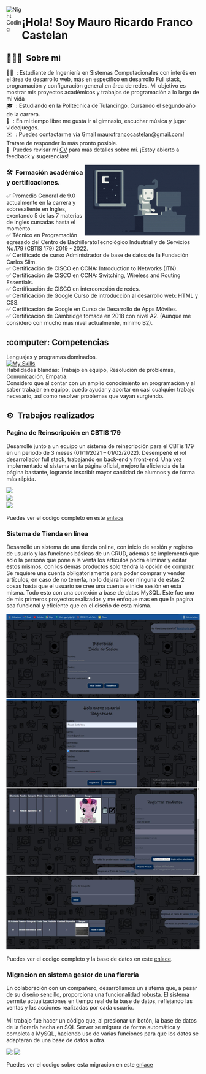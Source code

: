 
<img alt="Night Coding" src="./assets/Hand%20Wave.gif" width='40' align="left"/><h1 align="left">¡Hola! Soy Mauro Ricardo Franco Castelan</h1>

<!-- ## 👋-->

<h2>👨🏻‍💻 &nbsp;Sobre mi</h2>

👨‍💻 &nbsp;: Estudiante de Ingeniería en Sistemas Computacionales con interés en el área de desarrollo web, más en específico en desarrollo Full stack, programación y configuración general en área de redes.
Mi objetivo es mostrar mis proyectos académicos y trabajos de programación a lo largo de mi vida\
🎓 &nbsp;: Estudiando en la Politécnica de Tulancingo. Cursando el segundo año de la carrera.\
:muscle: &nbsp;: En mi tiempo libre me gusta ir al gimnasio, escuchar música y jugar videojuegos.\
✉️ &nbsp;: Puedes contactarme vía Gmail maurofrancocastelan@gmail.com! Tratare de responder lo más pronto posible.\
📄 &nbsp;Puedes revisar mi [CV](https://drive.google.com/file/d/1YCXGr3qkEUlbbVhbr1Oav71XxO9KqXhR/view?usp=sharing) para más detalles sobre mí. ¡Estoy abierto a feedback y sugerencias!


<img alt="Night Coding" src="https://raw.githubusercontent.com/AVS1508/AVS1508/master/assets/Night-Coding.gif" align="right"/>

### 🛠 &nbsp;Formación académica y certificaciones.
:white_check_mark: Promedio General de 9.0 actualmente en la carrera y sobresaliente en Ingles, exentando 5 de las 7 materias de ingles cursadas hasta el momento.\
:white_check_mark: Técnico en Programación egresado del Centro de BachilleratoTecnológico Industrial y de Servicios No.179 (CBTIS 179) 2019 - 2022.\
:white_check_mark: Certificado de curso Administrador de base de datos de la Fundación Carlos Slim.\
:white_check_mark: Certificación de CISCO en CCNA: Introduction to Networks (ITN).\
:white_check_mark: Certificación de CISCO en CCNA: Switching, Wireless and Routing Essentials.\
:white_check_mark: Certificación de CISCO en interconexión de redes.\
:white_check_mark: Certificación de Google Curso de introducción al desarrollo web: HTML y CSS.\
:white_check_mark: Certificación de Google en Curso de Desarrollo de Apps Móviles.\
:white_check_mark: Certificación de Cambridge tomada en 2018 con nivel A2. (Aunque me considero con mucho mas nivel actualmente, mínimo B2).

<h2>:computer: Competencias</h2>

Lenguajes y programas dominados.\
[![My Skills](https://skillicons.dev/icons?i=androidstudio,dart,flutter,bash,c,cs,cpp,java,html,js,css,php,mysql)](https://skillicons.dev)\
Habilidades blandas: Trabajo en equipo, Resolución de problemas, Comunicación, Empatía.\
Considero que al contar con un amplio conocimiento en programación y al saber trabajar en equipo, puedo ayudar y aportar en casi cualquier trabajo necesario, así como resolver problemas que vayan surgiendo.

<h2>⚙️ &nbsp;Trabajos realizados</h2>

<h3>Pagina de Reinscripción en CBTIS 179</h3>
Desarrollé junto a un equipo un sistema de reinscripción para el CBTis 179 en un periodo de 3 meses (01/11/2021 – 01/02/2022). Desempeñé el rol desarrollador full stack, trabajando en 
back-end y front-end. Una vez implementado el sistema en la página oficial, mejoro la eficiencia de la página bastante, logrando inscribir mayor cantidad de alumnos y de forma más rápida.

![](https://github.com/MauroRicardoFrancoCastelan/inscripcionCBTIS/blob/MauroRicardoFrancoCastelan/MauroRicardoFrancoCastelan/registroCBTIS.jpeg)\
![](https://github.com/MauroRicardoFrancoCastelan/inscripcionCBTIS/blob/MauroRicardoFrancoCastelan/MauroRicardoFrancoCastelan/verificarDatosCBTIS.jpeg)\
![](https://github.com/MauroRicardoFrancoCastelan/inscripcionCBTIS/blob/MauroRicardoFrancoCastelan/MauroRicardoFrancoCastelan/comprobanteInscripcionCBTIS.jpeg)

Puedes ver el codigo completo en este [enlace](https://github.com/MauroRicardoFrancoCastelan/inscripcionCBTIS/tree/MauroRicardoFrancoCastelan/MauroRicardoFrancoCastelan)

<h3>Sistema de Tienda en línea</h3>
Desarrollé un sistema de una tienda online, con inicio de sesión y registro de usuario y las funciones básicas de un CRUD, además se implementó que solo la persona que pone a la venta los artículos podrá eliminar y editar estos mismos, con los demás productos solo tendrá la opción de comprar. Se requiere una cuenta obligatoriamente para poder comprar y vender artículos, en caso de no tenerla, no lo dejara hacer ninguna de estas 2 cosas hasta que el usuario se cree una cuenta e inicie sesión en esta misma. Todo esto con una conexión a base de datos MySQL. Este fue uno de mis primeros proyectos realizados y me enfoque mas en que la pagina sea funcional y eficiente que en el diseño de esta misma.
<br>

![](https://github.com/MauroRicardoFrancoCastelan/MauroRicardoFrancoCastelan/blob/main/inicioSesion.png)\
![](https://github.com/MauroRicardoFrancoCastelan/MauroRicardoFrancoCastelan/blob/main/registroTienda.png)\
![](https://github.com/MauroRicardoFrancoCastelan/MauroRicardoFrancoCastelan/blob/main/productosTienda.png)\
![](https://github.com/MauroRicardoFrancoCastelan/MauroRicardoFrancoCastelan/blob/main/barraBusqueda.png)

Puedes ver el codigo completo y la base de datos en este [enlace](https://github.com/MauroRicardoFrancoCastelan/tiendaOnline).

<h3>Migracion en sistema gestor de una floreria</h3>
En colaboración con un compañero, desarrollamos un sistema que, a pesar de su diseño sencillo, proporciona una funcionalidad robusta. El sistema permite actualizaciones en tiempo real de la base de datos, reflejando las ventas y las acciones realizadas por cada usuario.<br><br>
Mi trabajo fue hacer un código que, al presionar un botón, la base de datos de la florería hecha en SQL Server se migrara de forma automática y completa a MySQL, haciendo uso de varias funciones para que los datos se adaptaran de una base de datos a otra.

![](https://github.com/MauroRicardoFrancoCastelan/migracion/blob/MauroRicardoFrancoCastelan/MauroRicardoFrancoCastelan/migracionSQLSERVER.jpeg)
![](https://github.com/MauroRicardoFrancoCastelan/migracion/blob/MauroRicardoFrancoCastelan/MauroRicardoFrancoCastelan/migracionMySQL.jpeg)

Puedes ver el codigo sobre esta migracion en este [enlace](https://github.com/MauroRicardoFrancoCastelan/migracion/blob/MauroRicardoFrancoCastelan/MauroRicardoFrancoCastelan/migracion.cpp)
